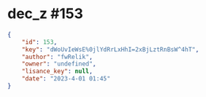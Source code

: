 
# dec_z #153
                
```JSON
{
    "id": 153,
    "key": "dWoUvIeWsE%0jlYdRrLxHhI=2xBjLztRnBsW^4hT",
    "author": "fwRelik",
    "owner": "undefined",
    "lisance_key": null,
    "date": "2023-4-01 01:45"
}
```
    